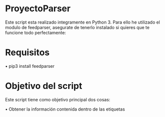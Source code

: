 # ProyectoParser

Este script esta realizado integramente en Python 3. Para ello he utilizado el modulo de feedparser, asegurate de tenerlo instalado si quieres que te funcione todo perfectamente:

# Requisitos

• pip3 install feedparser

# Objetivo del script

Este script tiene como objetivo principal dos cosas:

   • Obtener la información contenida dentro de las etiquetas <title> & Filtrar dicha información, para recopilar únicamente la que nosotros necesitamos
  
   • Además, si lo ejecutamos varias veces, únicamente recopilará la información nueva. Es decir, solo recogerá noticias o información nueva. 

# Como ejecutar el script

• Pasos a realizar: 

    touch fichero_datos.txt
  
    python3 proyecto.py
    
    cat fichero_datos.txt

# Como modificar los enlaces o el nombre del archivo

• Enlaces: linea 26

    rss = 'https://e00-marca.uecdn.es/rss/futbol/sevilla.xml'

• Nombre Archivo: linea 7 && 39

    f = open('fichero_datos.txt', 'r')
  
    with open('fichero_datos.txt', 'a') as f:


Si hay algun error notificarlo por favor, un saludo.
